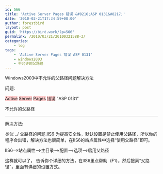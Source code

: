 ```yaml
---
id: 566
title: 'Active Server Pages 错误 &#8216;ASP 0131&#8217;'
date: '2010-03-21T17:34:59+08:00'
author: forestbird
layout: post
guid: 'https://bird.work/?p=566'
permalink: /2010/03/21/20100321588-3/
categories:
    - log
tags:
    - 'Active Server Pages 错误 ASP 0131'
    - windows2003
    - 不允许的父路径
---
```


Windows2003中不允许的父路径问题解决方法

问题:

<span class="relatedlinks-highlight"><font style="background-color: #ffcccc">Active</font></span> <span class="relatedlinks-highlight"><font style="background-color: #ffcccc">Server</font></span> <span class="relatedlinks-highlight"><font style="background-color: #ffcccc">Pages</font></span> <span class="relatedlinks-highlight"><font style="background-color: #ffcccc">错误</font></span> ”ASP 0131”

不允许的父路径

---

解决方法:

类似 ../ 父路径的问题.IIS6 为提高安全性，默认设置是禁止使用父路径，所以你的程序会出错，解决方法也很简单，在IIS6的站点属性中选择“使用父路径”即可。

IIS6==&gt;站点属性==&gt;主目录==&gt;配置==&gt;选项==&gt;启用父路径

这样就可以了， 告诉你个详细的方法，在IIS6里点帮助（F1），然后搜索“父路径”，里面有详细的设置方式。
